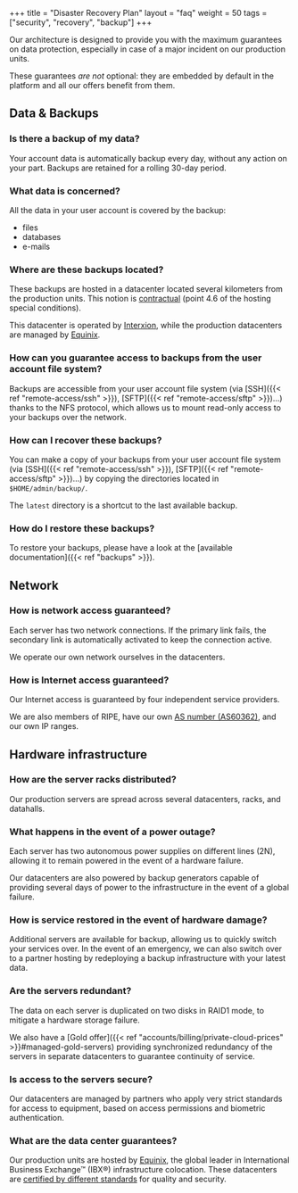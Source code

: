 +++
title = "Disaster Recovery Plan"
layout = "faq"
weight = 50
tags = ["security", "recovery", "backup"]
+++

Our architecture is designed to provide you with the maximum guarantees on data protection, especially in case of a major incident on our production units.

These guarantees *are not* optional: they are embedded by default in the platform and all our offers benefit from them.

## Data & Backups

### Is there a backup of my data?

Your account data is automatically backup every day, without any action on your part. Backups are retained for a rolling 30-day period.

### What data is concerned?

All the data in your user account is covered by the backup:

- files
- databases
- e-mails

### Where are these backups located?

These backups are hosted in a datacenter located several kilometers from the production units. This notion is [contractual](https://www.alwaysdata.com/en/terms-and-legal/) (point 4.6 of the hosting special conditions).

This datacenter is operated by [Interxion](https://www.digitalrealty.com/data-centers), while the production datacenters are managed by [Equinix](https://www.equinix.com/).

### How can you guarantee access to backups from the user account file system?

Backups are accessible from your user account file system (via [SSH]({{< ref "remote-access/ssh" >}}), [SFTP]({{< ref "remote-access/sftp" >}})...) thanks to the NFS protocol, which allows us to mount read-only access to your backups over the network.

### How can I recover these backups?

You can make a copy of your backups from your user account file system (via [SSH]({{< ref "remote-access/ssh" >}}), [SFTP]({{< ref "remote-access/sftp" >}})...) by copying the directories located in `$HOME/admin/backup/`.

The `latest` directory is a shortcut to the last available backup.

### How do I restore these backups?

To restore your backups, please have a look at the [available documentation]({{< ref "backups" >}}).

## Network

### How is network access guaranteed?

Each server has two network connections. If the primary link fails, the secondary link is automatically activated to keep the connection active.

We operate our own network ourselves in the datacenters.

### How is Internet access guaranteed?

Our Internet access is guaranteed by four independent service providers.

We are also members of RIPE, have our own [AS number (AS60362)](https://bgpview.io/asn/60362), and our own IP ranges.

## Hardware infrastructure

### How are the server racks distributed?

Our production servers are spread across several datacenters, racks, and datahalls.

### What happens in the event of a power outage?

Each server has two autonomous power supplies on different lines (2N), allowing it to remain powered in the event of a hardware failure.

Our datacenters are also powered by backup generators capable of providing several days of power to the infrastructure in the event of a global failure.

### How is service restored in the event of hardware damage?

Additional servers are available for backup, allowing us to quickly switch your services over. In the event of an emergency, we can also switch over to a partner hosting by redeploying a backup infrastructure with your latest data.

### Are the servers redundant?

The data on each server is duplicated on two disks in RAID1 mode, to mitigate a hardware storage failure.

We also have a [Gold offer]({{< ref "accounts/billing/private-cloud-prices" >}}#managed-gold-servers) providing synchronized redundancy of the servers in separate datacenters to guarantee continuity of service.

### Is access to the servers secure?

Our datacenters are managed by partners who apply very strict standards for access to equipment, based on access permissions and biometric authentication.

### What are the data center guarantees?

Our production units are hosted by [Equinix](https://www.equinix.com/data-centers/colocation/), the global leader in International Business Exchange™ (IBX®) infrastructure colocation. These datacenters are [certified by different standards](https://www.equinix.com/data-centers/design/standards-compliance/) for quality and security.
